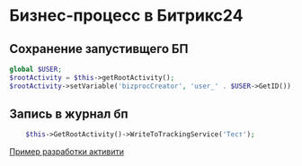 # Бизнес-процесс в Битрикс24

## Сохранение запустивщего БП
```php
global $USER;
$rootActivity = $this->getRootActivity();
$rootActivity->setVariable('bizprocCreator', 'user_' . $USER->GetID());
```

## Запись в журнал бп
```php
    $this->GetRootActivity()->WriteToTrackingService('Тест');
```

[Пример разработки активити](https://web4.kz/upload/files/7e961031718e49aa235532ab8fe3295f.pdf)
